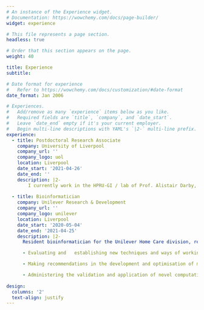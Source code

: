```yaml
---
# An instance of the Experience widget.
# Documentation: https://wowchemy.com/docs/page-builder/
widget: experience

# This file represents a page section.
headless: true

# Order that this section appears on the page.
weight: 40

title: Experience
subtitle:

# Date format for experience
#   Refer to https://wowchemy.com/docs/customization/#date-format
date_format: Jan 2006

# Experiences.
#   Add/remove as many `experience` items below as you like.
#   Required fields are `title`, `company`, and `date_start`.
#   Leave `date_end` empty if it's your current employer.
#   Begin multi-line descriptions with YAML's `|2-` multi-line prefix.
experience:
  - title: Postdoctoral Research Associate
    company: University of Liverpool
    company_url: ''
    company_logo: uol
    location: Liverpool
    date_start: '2021-04-26'
    date_end: ''
    description: |2-
        I currently work in the HPRU-GI / lab of Prof. Alistair Darby, performing bioinformatic research, primarily on the genomics of Gastrointestinal Infections. All current work is described in more detail under "Projects".
        
  - title: Bioinformatician
    company: Unilever Research & Development
    company_url: ''
    company_logo: unilever
    location: Liverpool
    date_start: '2020-05-04'
    date_end: '2021-04-25'
    description: |2-
      Resident bioinformatician for the Unilever Home Care division, responsible for\:  

      - Evaluating and   establishing new techniques and ways of working and to develop the OMICS skill base, aligned to business needs.   

      - Making recommendations in the development and optimisation of molecular techniques, pipelines, visualisation tools and database selection/curation.   

      - Administering the validation and application of novel computational methods, statistical methods and bioinformatic analysis pipelines.   
      
design:
  columns: '2'
  text-align: justify
---
```

